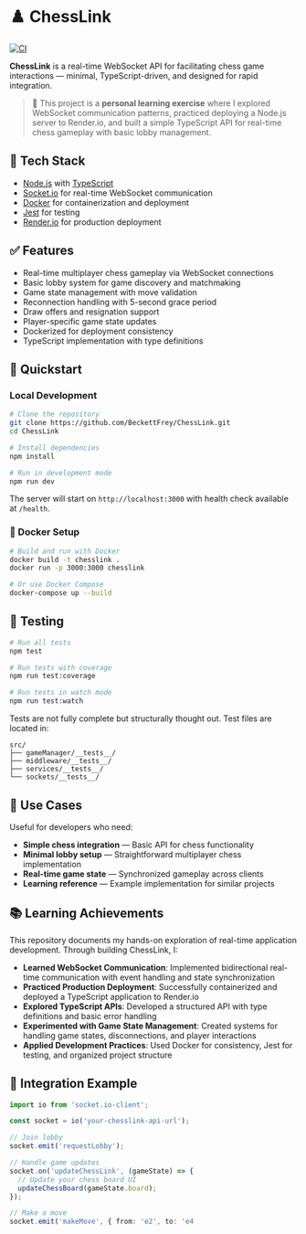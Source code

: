 # ♟️ ChessLink
[![CI](https://github.com/BeckettFrey/ChessLink/actions/workflows/ci.yml/badge.svg)](https://github.com/BeckettFrey/ChessLink/actions/workflows/test.yaml)

**ChessLink** is a real-time WebSocket API for facilitating chess game interactions — minimal, TypeScript-driven, and designed for rapid integration.

> 🧠 This project is a **personal learning exercise** where I explored WebSocket communication patterns, practiced deploying a Node.js server to Render.io, and built a simple TypeScript API for real-time chess gameplay with basic lobby management.

## 🔧 Tech Stack
* [Node.js](https://nodejs.org/) with [TypeScript](https://www.typescriptlang.org/)
* [Socket.io](https://socket.io/) for real-time WebSocket communication
* [Docker](https://docs.docker.com/) for containerization and deployment
* [Jest](https://jestjs.io/) for testing
* [Render.io](https://render.com/) for production deployment

## ✅ Features
* Real-time multiplayer chess gameplay via WebSocket connections
* Basic lobby system for game discovery and matchmaking
* Game state management with move validation
* Reconnection handling with 5-second grace period
* Draw offers and resignation support
* Player-specific game state updates
* Dockerized for deployment consistency
* TypeScript implementation with type definitions

## 🚀 Quickstart

### Local Development
```bash
# Clone the repository
git clone https://github.com/BeckettFrey/ChessLink.git
cd ChessLink

# Install dependencies
npm install

# Run in development mode
npm run dev
```

The server will start on `http://localhost:3000` with health check available at `/health`.

### 🐳 Docker Setup
```bash
# Build and run with Docker
docker build -t chesslink .
docker run -p 3000:3000 chesslink

# Or use Docker Compose
docker-compose up --build
```

## 🧪 Testing
```bash
# Run all tests
npm test

# Run tests with coverage
npm run test:coverage

# Run tests in watch mode
npm run test:watch
```

Tests are not fully complete but structurally thought out. Test files are located in:
```
src/
├── gameManager/__tests__/
├── middleware/__tests__/
├── services/__tests__/
└── sockets/__tests__/
```

## 🎯 Use Cases
Useful for developers who need:
* **Simple chess integration** — Basic API for chess functionality
* **Minimal lobby setup** — Straightforward multiplayer chess implementation
* **Real-time game state** — Synchronized gameplay across clients
* **Learning reference** — Example implementation for similar projects

## 📚 Learning Achievements
This repository documents my hands-on exploration of real-time application development. Through building ChessLink, I:

* **Learned WebSocket Communication**: Implemented bidirectional real-time communication with event handling and state synchronization
* **Practiced Production Deployment**: Successfully containerized and deployed a TypeScript application to Render.io
* **Explored TypeScript APIs**: Developed a structured API with type definitions and basic error handling
* **Experimented with Game State Management**: Created systems for handling game states, disconnections, and player interactions
* **Applied Development Practices**: Used Docker for consistency, Jest for testing, and organized project structure

## 🔗 Integration Example
```typescript
import io from 'socket.io-client';

const socket = io('your-chesslink-api-url');

// Join lobby
socket.emit('requestLobby');

// Handle game updates
socket.on('updateChessLink', (gameState) => {
  // Update your chess board UI
  updateChessBoard(gameState.board);
});

// Make a move
socket.emit('makeMove', { from: 'e2', to: 'e4
